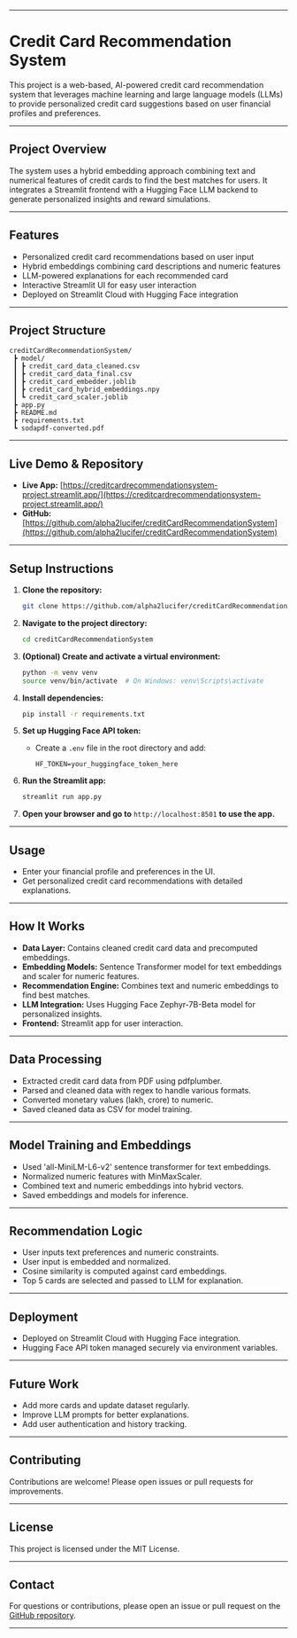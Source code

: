 
---

# Credit Card Recommendation System

This project is a web-based, AI-powered credit card recommendation system that leverages machine learning and large language models (LLMs) to provide personalized credit card suggestions based on user financial profiles and preferences.

---

## Project Overview

The system uses a hybrid embedding approach combining text and numerical features of credit cards to find the best matches for users. It integrates a Streamlit frontend with a Hugging Face LLM backend to generate personalized insights and reward simulations.

---

## Features

- Personalized credit card recommendations based on user input
- Hybrid embeddings combining card descriptions and numeric features
- LLM-powered explanations for each recommended card
- Interactive Streamlit UI for easy user interaction
- Deployed on Streamlit Cloud with Hugging Face integration

---

## Project Structure

```
creditCardRecommendationSystem/
 ┣ model/
 ┃ ┣ credit_card_data_cleaned.csv
 ┃ ┣ credit_card_data_final.csv
 ┃ ┣ credit_card_embedder.joblib
 ┃ ┣ credit_card_hybrid_embeddings.npy
 ┃ ┗ credit_card_scaler.joblib
 ┣ app.py
 ┣ README.md
 ┣ requirements.txt
 ┗ sodapdf-converted.pdf
```

---

## Live Demo & Repository

- **Live App:** [https://creditcardrecommendationsystem-project.streamlit.app/](https://creditcardrecommendationsystem-project.streamlit.app/)
- **GitHub:** [https://github.com/alpha2lucifer/creditCardRecommendationSystem](https://github.com/alpha2lucifer/creditCardRecommendationSystem)

---

## Setup Instructions

1. **Clone the repository:**
    ```bash
    git clone https://github.com/alpha2lucifer/creditCardRecommendationSystem.git
    ```

2. **Navigate to the project directory:**
    ```bash
    cd creditCardRecommendationSystem
    ```

3. **(Optional) Create and activate a virtual environment:**
    ```bash
    python -m venv venv
    source venv/bin/activate  # On Windows: venv\Scripts\activate
    ```

4. **Install dependencies:**
    ```bash
    pip install -r requirements.txt
    ```

5. **Set up Hugging Face API token:**
    - Create a `.env` file in the root directory and add:
      ```
      HF_TOKEN=your_huggingface_token_here
      ```

6. **Run the Streamlit app:**
    ```bash
    streamlit run app.py
    ```

7. **Open your browser and go to** `http://localhost:8501` **to use the app.**

---

## Usage

- Enter your financial profile and preferences in the UI.
- Get personalized credit card recommendations with detailed explanations.

---

## How It Works

- **Data Layer:** Contains cleaned credit card data and precomputed embeddings.
- **Embedding Models:** Sentence Transformer model for text embeddings and scaler for numeric features.
- **Recommendation Engine:** Combines text and numeric embeddings to find best matches.
- **LLM Integration:** Uses Hugging Face Zephyr-7B-Beta model for personalized insights.
- **Frontend:** Streamlit app for user interaction.

---

## Data Processing

- Extracted credit card data from PDF using pdfplumber.
- Parsed and cleaned data with regex to handle various formats.
- Converted monetary values (lakh, crore) to numeric.
- Saved cleaned data as CSV for model training.

---

## Model Training and Embeddings

- Used 'all-MiniLM-L6-v2' sentence transformer for text embeddings.
- Normalized numeric features with MinMaxScaler.
- Combined text and numeric embeddings into hybrid vectors.
- Saved embeddings and models for inference.

---

## Recommendation Logic

- User inputs text preferences and numeric constraints.
- User input is embedded and normalized.
- Cosine similarity is computed against card embeddings.
- Top 5 cards are selected and passed to LLM for explanation.

---

## Deployment

- Deployed on Streamlit Cloud with Hugging Face integration.
- Hugging Face API token managed securely via environment variables.

---

## Future Work

- Add more cards and update dataset regularly.
- Improve LLM prompts for better explanations.
- Add user authentication and history tracking.

---

## Contributing

Contributions are welcome! Please open issues or pull requests for improvements.

---

## License

This project is licensed under the MIT License.

---

## Contact

For questions or contributions, please open an issue or pull request on the [GitHub repository](https://github.com/alpha2lucifer/creditCardRecommendationSystem).

---

